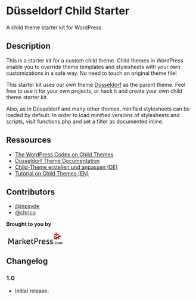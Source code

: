 # Düsseldorf Child Starter

A child theme starter kit for WordPress.

## Description
This is a starter kit for a custom child theme. Child themes in WordPress enable you to override theme templates and stylesheets with your own customizations in a safe way. No need to touch an original theme file!

This starter kit uses our own theme [Düsseldorf](http://marketpress.com/product/duesseldorf/) as the parent theme. Feel free to use it for your own projects, or hack it and create your own child theme starter kit.

Also, as in Düsseldorf and many other themes, minified stylesheets can be loaded by default. In order to load minified versions of stylesheets and scripts, visit functions.php and set a filter as documented inline.

## Ressources

* [The WordPress Codex on Child Themes](http://codex.wordpress.org/Child_Themes)
* [Düsseldorf Theme Documentation](http://marketpress.de/doku/theme-duesseldorf/)
* [Child-Theme erstellen und anpassen (DE)](http://make.marketpress.com/themes/child-themes-erstellen-anpassen)
* [Tutorial on Child Themes (EN)](http://marketpress.com/2013/creating-customizing-child-themes)

## Contributors

* [@inpsyde](https://github.com/inpsyde)
* [@chrico](https://github.com/chrico)

**Brought to you by**

[![MarketPress.com](/assets/img/mp-logo.png)](http://marketpress.com)

## Changelog

### 1.0

* Initial release.
